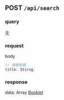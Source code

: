 ## POST `/api/search`

### query

无

### request

body

```js
// 课程标题
title: Stirng,
```

### response

data: Array [Booklet](./datatype.md#booklet)

